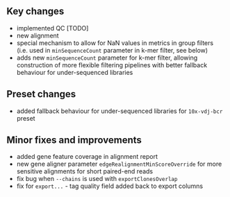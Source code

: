 ## Key changes

- implemented QC [TODO]
- new alignment
- special mechanism to allow for NaN values in metrics in group filters (i.e. used in `minSequenceCount` parameter in k-mer filter, see below)
- adds new `minSequenceCount` parameter for k-mer filter, allowing construction of more flexible filtering pipelines with better fallback behaviour for under-sequenced libraries

## Preset changes

- added fallback behaviour for under-sequenced libraries for `10x-vdj-bcr` preset

## Minor fixes and improvements

- added gene feature coverage in alignment report
- new gene aligner parameter `edgeRealignmentMinScoreOverride` for more sensitive alignments for short paired-end reads 
- fix bug when `--chains` is used with `exportClonesOverlap` 
- fix for `export...` - tag quality field added back to export columns
